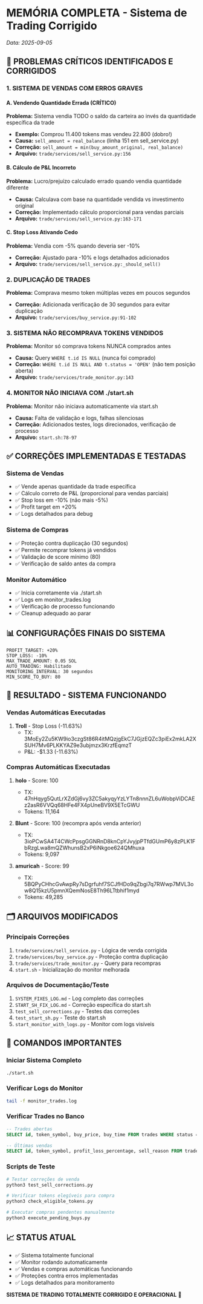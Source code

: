 # MEMÓRIA COMPLETA - Sistema de Trading Corrigido
*Data: 2025-09-05*

## 🔴 PROBLEMAS CRÍTICOS IDENTIFICADOS E CORRIGIDOS

### 1. SISTEMA DE VENDAS COM ERROS GRAVES

#### A. Vendendo Quantidade Errada (CRÍTICO)
**Problema:** Sistema vendia TODO o saldo da carteira ao invés da quantidade específica da trade
- **Exemplo:** Comprou 11.400 tokens mas vendeu 22.800 (dobro!)
- **Causa:** `sell_amount = real_balance` (linha 151 em sell_service.py)
- **Correção:** `sell_amount = min(buy_amount_original, real_balance)`
- **Arquivo:** `trade/services/sell_service.py:156`

#### B. Cálculo de P&L Incorreto
**Problema:** Lucro/prejuízo calculado errado quando vendia quantidade diferente
- **Causa:** Calculava com base na quantidade vendida vs investimento original
- **Correção:** Implementado cálculo proporcional para vendas parciais
- **Arquivo:** `trade/services/sell_service.py:163-171`

#### C. Stop Loss Ativando Cedo
**Problema:** Vendia com -5% quando deveria ser -10%
- **Correção:** Ajustado para -10% e logs detalhados adicionados
- **Arquivo:** `trade/services/sell_service.py:_should_sell()`

### 2. DUPLICAÇÃO DE TRADES
**Problema:** Comprava mesmo token múltiplas vezes em poucos segundos
- **Correção:** Adicionada verificação de 30 segundos para evitar duplicação
- **Arquivo:** `trade/services/buy_service.py:91-102`

### 3. SISTEMA NÃO RECOMPRAVA TOKENS VENDIDOS
**Problema:** Monitor só comprava tokens NUNCA comprados antes
- **Causa:** Query `WHERE t.id IS NULL` (nunca foi comprado)
- **Correção:** `WHERE t.id IS NULL AND t.status = 'OPEN'` (não tem posição aberta)
- **Arquivo:** `trade/services/trade_monitor.py:143`

### 4. MONITOR NÃO INICIAVA COM ./start.sh
**Problema:** Monitor não iniciava automaticamente via start.sh
- **Causa:** Falta de validação e logs, falhas silenciosas
- **Correção:** Adicionados testes, logs direcionados, verificação de processo
- **Arquivo:** `start.sh:78-97`

## ✅ CORREÇÕES IMPLEMENTADAS E TESTADAS

### Sistema de Vendas
- ✅ Vende apenas quantidade da trade específica
- ✅ Cálculo correto de P&L (proporcional para vendas parciais)
- ✅ Stop loss em -10% (não mais -5%)
- ✅ Profit target em +20%
- ✅ Logs detalhados para debug

### Sistema de Compras
- ✅ Proteção contra duplicação (30 segundos)
- ✅ Permite recomprar tokens já vendidos
- ✅ Validação de score mínimo (80)
- ✅ Verificação de saldo antes da compra

### Monitor Automático
- ✅ Inicia corretamente via ./start.sh
- ✅ Logs em monitor_trades.log
- ✅ Verificação de processo funcionando
- ✅ Cleanup adequado ao parar

## 📊 CONFIGURAÇÕES FINAIS DO SISTEMA

```
PROFIT_TARGET: +20%
STOP_LOSS: -10%
MAX_TRADE_AMOUNT: 0.05 SOL
AUTO_TRADING: Habilitado
MONITORING_INTERVAL: 30 segundos
MIN_SCORE_TO_BUY: 80
```

## 🎯 RESULTADO - SISTEMA FUNCIONANDO

### Vendas Automáticas Executadas
1. **Troll** - Stop Loss (-11.63%)
   - TX: 3MoEy2Zu5KW9io3czgSt86R4itMQzjgEkC7JGjzEQZc3piEx2mkLA2XSUH7Mv6PLKKYAZ9e3ubjmzx3KrzfEqmzT
   - P&L: -$1.33 (-11.63%)

### Compras Automáticas Executadas
1. **holo** - Score: 100
   - TX: 47nHqyg5QutLrXZdGj6vy3ZC5akyqyYzLYTn8nnnZL6uWobpViDCAEz2asR6VVQq68HFe4FX4pUneBV9X5ETcGWU
   - Tokens: 11,164

2. **Blunt** - Score: 100 (recompra após venda anterior)
   - TX: 3ioPCwSA4T4CWcPpsgGGNRnD8knCpYJvyjpPTfdGUmP6y8zPLK1FbRzgLwa8mQZWhunsB2xP6iNkgoe624QMhuxa
   - Tokens: 9,097

3. **amuricah** - Score: 99
   - TX: 5BQPyCHhcGvAwpRy7sDgrfuhf7SCJfHDo9qZbgi7q7RWwp7MVL3ow8Q15kzU5pmnXQemNosE8Th96LTtbhif1myd
   - Tokens: 49,285

## 🗂️ ARQUIVOS MODIFICADOS

### Principais Correções
1. `trade/services/sell_service.py` - Lógica de venda corrigida
2. `trade/services/buy_service.py` - Proteção contra duplicação
3. `trade/services/trade_monitor.py` - Query para recompras
4. `start.sh` - Inicialização do monitor melhorada

### Arquivos de Documentação/Teste
1. `SYSTEM_FIXES_LOG.md` - Log completo das correções
2. `START_SH_FIX_LOG.md` - Correção específica do start.sh
3. `test_sell_corrections.py` - Testes das correções
4. `test_start_sh.py` - Teste do start.sh
5. `start_monitor_with_logs.py` - Monitor com logs visíveis

## 🚀 COMANDOS IMPORTANTES

### Iniciar Sistema Completo
```bash
./start.sh
```

### Verificar Logs do Monitor
```bash
tail -f monitor_trades.log
```

### Verificar Trades no Banco
```sql
-- Trades abertas
SELECT id, token_symbol, buy_price, buy_time FROM trades WHERE status = 'OPEN';

-- Últimas vendas
SELECT id, token_symbol, profit_loss_percentage, sell_reason FROM trades WHERE sell_time IS NOT NULL ORDER BY sell_time DESC LIMIT 5;
```

### Scripts de Teste
```bash
# Testar correções de venda
python3 test_sell_corrections.py

# Verificar tokens elegíveis para compra
python3 check_eligible_tokens.py

# Executar compras pendentes manualmente
python3 execute_pending_buys.py
```

## 📈 STATUS ATUAL
- ✅ Sistema totalmente funcional
- ✅ Monitor rodando automaticamente
- ✅ Vendas e compras automáticas funcionando
- ✅ Proteções contra erros implementadas
- ✅ Logs detalhados para monitoramento

**SISTEMA DE TRADING TOTALMENTE CORRIGIDO E OPERACIONAL** 🎉